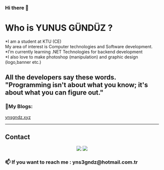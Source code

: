 ### Hi there 👋
<h1>Who is YUNUS GÜNDÜZ ?</h1>
<p>*I am a student at KTU (CE) <br>My area of interest is Computer technologies and Software development.
<br> *I’m currently learning .NET Technologies for backend development<br>
 *I also love to make photoshop (manipulation) and graphic design (logo,banner etc.) 
<h2>All the developers say these words.<br>
 "Programming isn't about what you know; it's about what you can figure out."</h2>
<h3>💜My Blogs:</h3>  <a href="http://ynsgndz.xyz/">ynsgndz.xyz</a><hr>

<h2>Contact</h2>
<center>
  <a href="http://fb.com/gndzyunus"><img src="https://www.facebook.com/images/icons-large/fb-xl-gradient.png"></a> 
  <a href="https://www.linkedin.com/in/yunusgunduz/"><img src="https://content.linkedin.com/content/dam/me/business/en-us/amp/brand-site/v2/bg/LI-Bug.svg.original.svg"></a>
</center>
<p><h3>📫 If you want to reach me : yns3gndz@hotmail.com.tr</h3></p>
<!--
**ynsgndz/ynsgndz** is a ✨ _special_ ✨ repository because its `README.md` (this file) appears on your GitHub profile.

Here are some ideas to get you started:

- 🔭 I’m currently working on ...
- 🌱 I’m currently learning ...
- 👯 I’m looking to collaborate on ...
- 🤔 I’m looking for help with ...
- 💬 Ask me about ...
- 📫 How to reach me: ...
- 😄 Pronouns: ...
-  Fun fact: ...
-->
